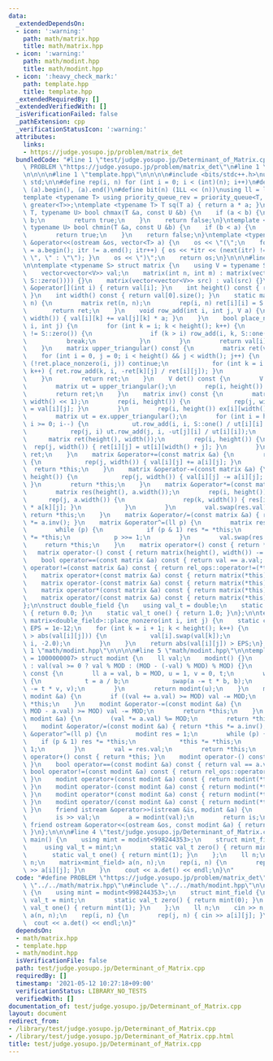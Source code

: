 ```yaml
---
data:
  _extendedDependsOn:
  - icon: ':warning:'
    path: math/matrix.hpp
    title: math/matrix.hpp
  - icon: ':warning:'
    path: math/modint.hpp
    title: math/modint.hpp
  - icon: ':heavy_check_mark:'
    path: template.hpp
    title: template.hpp
  _extendedRequiredBy: []
  _extendedVerifiedWith: []
  _isVerificationFailed: false
  _pathExtension: cpp
  _verificationStatusIcon: ':warning:'
  attributes:
    links:
    - https://judge.yosupo.jp/problem/matrix_det
  bundledCode: "#line 1 \"test/judge.yosupo.jp/Determinant_of_Matrix.cpp\"\n#define\
    \ PROBLEM \"https://judge.yosupo.jp/problem/matrix_det\"\n#line 1 \"math/matrix.hpp\"\
    \n\n\n\n#line 1 \"template.hpp\"\n\n\n\n#include <bits/stdc++.h>\nusing namespace\
    \ std;\n\n#define rep(i, n) for (int i = 0; i < (int)(n); i++)\n#define all(a)\
    \ (a).begin(), (a).end()\n#define bit(n) (1LL << (n))\nusing ll = long long;\n\
    template <typename T> using priority_queue_rev = priority_queue<T, vector<T>,\
    \ greater<T>>;\ntemplate <typename T> T sq(T a) { return a * a; }\ntemplate <typename\
    \ T, typename U> bool chmax(T &a, const U &b) {\n    if (a < b) {\n        a =\
    \ b;\n        return true;\n    }\n    return false;\n}\ntemplate <typename T,\
    \ typename U> bool chmin(T &a, const U &b) {\n    if (b < a) {\n        a = b;\n\
    \        return true;\n    }\n    return false;\n}\ntemplate <typename T> ostream\
    \ &operator<<(ostream &os, vector<T> a) {\n    os << \"(\";\n    for (auto itr\
    \ = a.begin(); itr != a.end(); itr++) { os << *itr << (next(itr) != a.end() ?\
    \ \", \" : \"\"); }\n    os << \")\";\n    return os;\n}\n\n\n#line 5 \"math/matrix.hpp\"\
    \n\ntemplate <typename S> struct matrix {\n    using V = typename S::val_t;\n\
    \    vector<vector<V>> val;\n    matrix(int n, int m) : matrix(vector(n, vector(m,\
    \ S::zero()))) {}\n    matrix(vector<vector<V>> src) : val(src) {}\n    vector<V>\
    \ &operator[](int i) { return val[i]; }\n    int height() const { return val.size();\
    \ }\n    int width() const { return val[0].size(); }\n    static matrix id(int\
    \ n) {\n        matrix ret(n, n);\n        rep(i, n) ret[i][i] = S::one();\n \
    \       return ret;\n    }\n    void row_add(int i, int j, V a) {\n        rep(k,\
    \ width()) { val[i][k] += val[j][k] * a; }\n    }\n    bool place_nonzero(int\
    \ i, int j) {\n        for (int k = i; k < height(); k++) {\n            if (val[k][j]\
    \ != S::zero()) {\n                if (k > i) row_add(i, k, S::one());\n     \
    \           break;\n            }\n        }\n        return val[i][j] != S::zero();\n\
    \    }\n    matrix upper_triangular() const {\n        matrix ret(val);\n    \
    \    for (int i = 0, j = 0; i < height() && j < width(); j++) {\n            if\
    \ (!ret.place_nonzero(i, j)) continue;\n            for (int k = i + 1; k < height();\
    \ k++) { ret.row_add(k, i, -ret[k][j] / ret[i][j]); }\n            i++;\n    \
    \    }\n        return ret;\n    }\n    V det() const {\n        V ret = S::one();\n\
    \        matrix ut = upper_triangular();\n        rep(i, height()) ret *= ut[i][i];\n\
    \        return ret;\n    }\n    matrix inv() const {\n        matrix ex(height(),\
    \ width() << 1);\n        rep(i, height()) {\n            rep(j, width()) { ex[i][j]\
    \ = val[i][j]; }\n        }\n        rep(i, height()) ex[i][width() + i] = S::one();\n\
    \        matrix ut = ex.upper_triangular();\n        for (int i = height() - 1;\
    \ i >= 0; i--) {\n            ut.row_add(i, i, S::one() / ut[i][i] - S::one());\n\
    \            rep(j, i) ut.row_add(j, i, -ut[j][i] / ut[i][i]);\n        }\n  \
    \      matrix ret(height(), width());\n        rep(i, height()) {\n          \
    \  rep(j, width()) { ret[i][j] = ut[i][width() + j]; }\n        }\n        return\
    \ ret;\n    }\n    matrix &operator+=(const matrix &a) {\n        rep(i, height())\
    \ {\n            rep(j, width()) { val[i][j] += a[i][j]; }\n        }\n      \
    \  return *this;\n    }\n    matrix &operator-=(const matrix &a) {\n        rep(i,\
    \ height()) {\n            rep(j, width()) { val[i][j] -= a[i][j]; }\n       \
    \ }\n        return *this;\n    }\n    matrix &operator*=(const matrix &a) {\n\
    \        matrix res(height(), a.width());\n        rep(i, height()) {\n      \
    \      rep(j, a.width()) {\n                rep(k, width()) { res[i][j] += val[i][k]\
    \ * a[k][j]; }\n            }\n        }\n        val.swap(res.val);\n       \
    \ return *this;\n    }\n    matrix &operator/=(const matrix &a) { return *this\
    \ *= a.inv(); }\n    matrix &operator^=(ll p) {\n        matrix res = matrix::id(height());\n\
    \        while (p) {\n            if (p & 1) res *= *this;\n            *this\
    \ *= *this;\n            p >>= 1;\n        }\n        val.swap(res.val);\n   \
    \     return *this;\n    }\n    matrix operator+() const { return *this; }\n \
    \   matrix operator-() const { return matrix(height(), width()) -= *this; }\n\
    \    bool operator==(const matrix &a) const { return val == a.val; }\n    bool\
    \ operator!=(const matrix &a) const { return rel_ops::operator!=(*this, a); }\n\
    \    matrix operator+(const matrix &a) const { return matrix(*this) += a; }\n\
    \    matrix operator-(const matrix &a) const { return matrix(*this) -= a; }\n\
    \    matrix operator*(const matrix &a) const { return matrix(*this) *= a; }\n\
    \    matrix operator/(const matrix &a) const { return matrix(*this) /= a; }\n\
    };\n\nstruct double_field {\n    using val_t = double;\n    static val_t zero()\
    \ { return 0.0; }\n    static val_t one() { return 1.0; }\n};\n\ntemplate <> bool\
    \ matrix<double_field>::place_nonzero(int i, int j) {\n    static constexpr double\
    \ EPS = 1e-12;\n    for (int k = i + 1; k < height(); k++) {\n        if (abs(val[k][j])\
    \ > abs(val[i][j])) {\n            val[i].swap(val[k]);\n            row_add(i,\
    \ i, -2.0);\n        }\n    }\n    return abs(val[i][j]) > EPS;\n};\n\n\n#line\
    \ 1 \"math/modint.hpp\"\n\n\n\n#line 5 \"math/modint.hpp\"\n\ntemplate <ll MOD\
    \ = 1000000007> struct modint {\n    ll val;\n    modint() {}\n    modint(ll val)\
    \ : val(val >= 0 ? val % MOD : (MOD - (-val) % MOD) % MOD) {}\n    modint inv()\
    \ const {\n        ll a = val, b = MOD, u = 1, v = 0, t;\n        while (b > 0)\
    \ {\n            t = a / b;\n            swap(a -= t * b, b);\n            swap(u\
    \ -= t * v, v);\n        }\n        return modint(u);\n    }\n    modint &operator+=(const\
    \ modint &a) {\n        if ((val += a.val) >= MOD) val -= MOD;\n        return\
    \ *this;\n    }\n    modint &operator-=(const modint &a) {\n        if ((val +=\
    \ MOD - a.val) >= MOD) val -= MOD;\n        return *this;\n    }\n    modint &operator*=(const\
    \ modint &a) {\n        (val *= a.val) %= MOD;\n        return *this;\n    }\n\
    \    modint &operator/=(const modint &a) { return *this *= a.inv(); }\n    modint\
    \ &operator^=(ll p) {\n        modint res = 1;\n        while (p) {\n        \
    \    if (p & 1) res *= *this;\n            *this *= *this;\n            p >>=\
    \ 1;\n        }\n        val = res.val;\n        return *this;\n    }\n    modint\
    \ operator+() const { return *this; }\n    modint operator-() const { return modint(-val);\
    \ }\n    bool operator==(const modint &a) const { return val == a.val; }\n   \
    \ bool operator!=(const modint &a) const { return rel_ops::operator!=(*this, a);\
    \ }\n    modint operator+(const modint &a) const { return modint(*this) += a;\
    \ }\n    modint operator-(const modint &a) const { return modint(*this) -= a;\
    \ }\n    modint operator*(const modint &a) const { return modint(*this) *= a;\
    \ }\n    modint operator/(const modint &a) const { return modint(*this) /= a;\
    \ }\n    friend istream &operator>>(istream &is, modint &a) {\n        ll val;\n\
    \        is >> val;\n        a = modint(val);\n        return is;\n    }\n   \
    \ friend ostream &operator<<(ostream &os, const modint &a) { return os << a.val;\
    \ }\n};\n\n\n#line 4 \"test/judge.yosupo.jp/Determinant_of_Matrix.cpp\"\n\nint\
    \ main() {\n    using mint = modint<998244353>;\n    struct mint_field {\n   \
    \     using val_t = mint;\n        static val_t zero() { return mint(0); }\n \
    \       static val_t one() { return mint(1); }\n    };\n    ll n;\n    cin >>\
    \ n;\n    matrix<mint_field> a(n, n);\n    rep(i, n) {\n        rep(j, n) { cin\
    \ >> a[i][j]; }\n    }\n    cout << a.det() << endl;\n}\n"
  code: "#define PROBLEM \"https://judge.yosupo.jp/problem/matrix_det\"\n#include\
    \ \"../../math/matrix.hpp\"\n#include \"../../math/modint.hpp\"\n\nint main()\
    \ {\n    using mint = modint<998244353>;\n    struct mint_field {\n        using\
    \ val_t = mint;\n        static val_t zero() { return mint(0); }\n        static\
    \ val_t one() { return mint(1); }\n    };\n    ll n;\n    cin >> n;\n    matrix<mint_field>\
    \ a(n, n);\n    rep(i, n) {\n        rep(j, n) { cin >> a[i][j]; }\n    }\n  \
    \  cout << a.det() << endl;\n}"
  dependsOn:
  - math/matrix.hpp
  - template.hpp
  - math/modint.hpp
  isVerificationFile: false
  path: test/judge.yosupo.jp/Determinant_of_Matrix.cpp
  requiredBy: []
  timestamp: '2021-05-12 10:27:18+09:00'
  verificationStatus: LIBRARY_NO_TESTS
  verifiedWith: []
documentation_of: test/judge.yosupo.jp/Determinant_of_Matrix.cpp
layout: document
redirect_from:
- /library/test/judge.yosupo.jp/Determinant_of_Matrix.cpp
- /library/test/judge.yosupo.jp/Determinant_of_Matrix.cpp.html
title: test/judge.yosupo.jp/Determinant_of_Matrix.cpp
---
```


